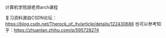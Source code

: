 计算机学院胡老师arch课程


复习资料源自CSDN论坛：https://blog.csdn.net/Therock_of_lty/article/details/122430686
也可以参考知乎：https://zhuanlan.zhihu.com/p/595728274
